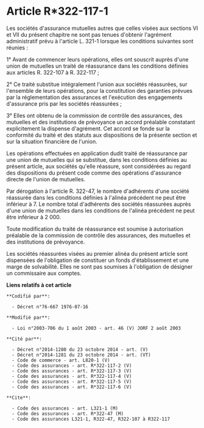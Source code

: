 # Article R*322-117-1

Les sociétés d'assurance mutuelles autres que celles visées aux sections VI et VII du présent chapitre ne sont pas tenues
d'obtenir l'agrément administratif prévu à l'article L. 321-1 lorsque les conditions suivantes sont réunies :

1° Avant de commencer leurs opérations, elles ont souscrit auprès d'une union de mutuelles un traité de réassurance dans les
conditions définies aux articles R. 322-107 à R. 322-117 ;

2° Ce traité substitue intégralement l'union aux sociétés réassurées, sur l'ensemble de leurs opérations, pour la
constitution des garanties prévues par la réglementation des assurances et l'exécution des engagements d'assurance pris par
les sociétés réassurées ;

3° Elles ont obtenu de la commission de contrôle des assurances, des mutuelles et des institutions de prévoyance un accord
préalable constatant explicitement la dispense d'agrément. Cet accord se fonde sur la conformité du traité et des statuts aux
dispositions de la présente section et sur la situation financière de l'union.

Les opérations effectuées en application dudit traité de réassurance par une union de mutuelles qui se substitue, dans les
conditions définies au présent article, aux sociétés qu'elle réassure, sont considérées au regard des dispositions du présent
code comme des opérations d'assurance directe de l'union de mutuelles.

Par dérogation à l'article R. 322-47, le nombre d'adhérents d'une société réassurée dans les conditions définies à l'alinéa
précédent ne peut être inférieur à 7. Le nombre total d'adhérents des sociétés réassurées auprès d'une union de mutuelles
dans les conditions de l'alinéa précédent ne peut être inférieur à 2 000.

Toute modification du traité de réassurance est soumise à autorisation préalable de la commission de contrôle des assurances,
des mutuelles et des institutions de prévoyance.

Les sociétés réassurées visées au premier alinéa du présent article sont dispensées de l'obligation de constituer un fonds
d'établissement et une marge de solvabilité. Elles ne sont pas soumises à l'obligation de désigner un commissaire aux
comptes.

**Liens relatifs à cet article**

	**Codifié par**:

	  - Décret n°76-667 1976-07-16

	**Modifié par**:

	  - Loi n°2003-706 du 1 août 2003 - art. 46 (V) JORF 2 août 2003

	**Cité par**:

	  - Décret n°2014-1280 du 23 octobre 2014 - art. (V)
	  - Décret n°2014-1281 du 23 octobre 2014 - art. (VT)
	  - Code de commerce - art. L820-1 (V)
	  - Code des assurances - art. R*322-117-2 (V)
	  - Code des assurances - art. R*322-117-3 (V)
	  - Code des assurances - art. R*322-117-4 (V)
	  - Code des assurances - art. R*322-117-5 (V)
	  - Code des assurances - art. R*322-117-6 (V)

	**Cite**:

	  - Code des assurances - art. L321-1 (M)
	  - Code des assurances - art. R*322-47 (M)
	  - Code des assurances L321-1, R322-47, R322-107 à R322-117
